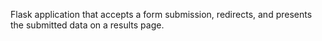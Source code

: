 Flask application that accepts a form submission, redirects, and presents the submitted data on a results page.
